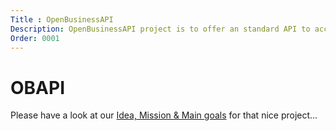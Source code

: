 ```yaml
---
Title : OpenBusinessAPI
Description: OpenBusinessAPI project is to offer an standard API to access business documents like invoices
Order: 0001
---
```


# OBAPI

Please have a look at our [Idea, Mission & Main goals](?idea) for that nice project... 